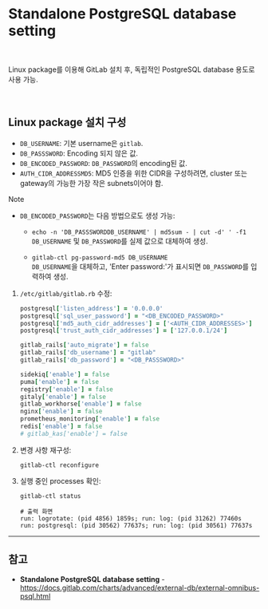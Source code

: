 # Standalone PostgreSQL database setting

<br>

Linux package를 이용해 GitLab 설치 후, 독립적인 PostgreSQL database 용도로 사용 가능.

<br>

## Linux package 설치 구성

- `DB_USERNAME`: 기본 username은 `gitlab`.
- `DB_PASSSWORD`: Encoding 되지 않은 값.
- `DB_ENCODED_PASSWORD`: `DB_PASSWORD`의 encoding된 값.
- `AUTH_CIDR_ADDRESSMD5`: MD5 인증을 위한 CIDR을 구성하려면, cluster 또는 gateway의 가능한 가장 작은 subnets이어야 함.

> [!NOTE]
> - `DB_ENCODED_PASSWORD`는 다음 방법으로도 생성 가능:
>
>   - `echo -n 'DB_PASSSWORDDB_USERNAME' | md5sum - | cut -d' ' -f1`  
>	    `DB_USERNAME` 및 `DB_PASSWORD`를 실제 값으로 대체하여 생성.
>
>   - `gitlab-ctl pg-password-md5 DB_USERNAME`  
>	    `DB_USERNAME`을 대체하고, 'Enter password:'가 표시되면 `DB_PASSWORD`를 입력하여 생성.

1. `/etc/gitlab/gitlab.rb` 수정:

   ```ruby
   postgresql['listen_address'] = '0.0.0.0'
   postgresql['sql_user_password'] = "<DB_ENCODED_PASSWORD>"
   postgresql['md5_auth_cidr_addresses'] = ['<AUTH_CIDR_ADDRESSES>']    # ex. ['0.0.0.0/0']
   postgresql['trust_auth_cidr_addresses'] = ['127.0.0.1/24']           # ex. ['0.0.0.0/0']

   gitlab_rails['auto_migrate'] = false
   gitlab_rails['db_username'] = "gitlab"
   gitlab_rails['db_password'] = "<DB_PASSSWORD>"

   sidekiq['enable'] = false
   puma['enable'] = false
   registry['enable'] = false
   gitaly['enable'] = false
   gitlab_workhorse['enable'] = false
   nginx['enable'] = false
   prometheus_monitoring['enable'] = false
   redis['enable'] = false
   # gitlab_kas['enable'] = false
   ```

2. 변경 사항 재구성:

   ```
   gitlab-ctl reconfigure
   ```

3. 실행 중인 processes 확인:

   ```
   gitlab-ctl status
   ```

   ```
   # 출력 화면
   run: logrotate: (pid 4856) 1859s; run: log: (pid 31262) 77460s
   run: postgresql: (pid 30562) 77637s; run: log: (pid 30561) 77637s

   ```

<hr>

## 참고
- **Standalone PostgreSQL database setting** - https://docs.gitlab.com/charts/advanced/external-db/external-omnibus-psql.html

